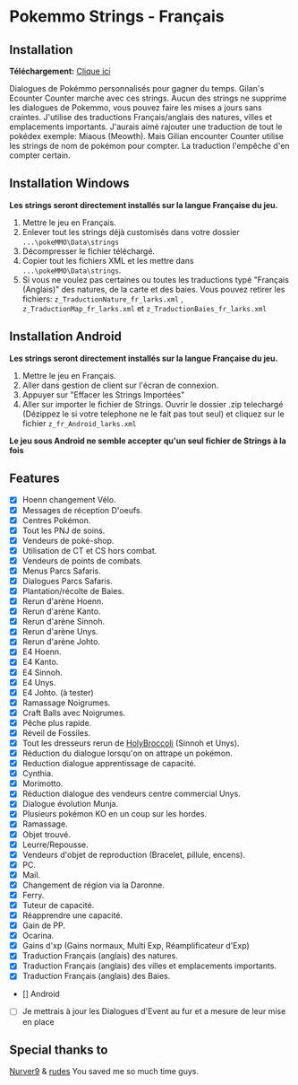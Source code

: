 # Pokemmo Strings - Français

## Installation

**Téléchargement:** [Clique ici](https://github.com/Laarks/poke-strings/archive/refs/heads/main.zip)

Dialogues de Pokémmo personnalisés pour gagner du temps. Gilan's Ecounter Counter marche avec ces strings. Aucun des strings ne supprime les dialogues de Pokemmo, vous pouvez faire les mises a jours sans craintes. J'utilise des traductions Français/anglais des natures, villes et emplacements importants. J'aurais aimé rajouter une traduction de tout le pokédex exemple: Miaous (Meowth). Mais Gilian encounter Counter utilise les strings de nom de pokémon pour compter. La traduction l'empêche d'en compter certain.

## Installation Windows

**Les strings seront directement installés sur la langue Française du jeu.**

1. Mettre le jeu en Français.
2. Enlever tout les strings déjà customisés dans votre dossier ```...\pokeMMO\Data\strings```
3. Décompresser le fichier téléchargé.
4. Copier tout les fichiers XML et les mettre dans  ```...\pokeMMO\Data\strings```.
5. Si vous ne voulez pas certaines ou toutes les traductions typé "Français (Anglais)" des natures, de la carte et des baies. Vous pouvez retirer les fichiers: ```z_TraductionNature_fr_larks.xml``` , ```z_TraductionMap_fr_larks.xml``` et ```z_TraductionBaies_fr_larks.xml```

## Installation Android

**Les strings seront directement installés sur la langue Française du jeu.**

1. Mettre le jeu en Français.
2. Aller dans gestion de client sur l'écran de connexion.
3. Appuyer sur "Effacer les Strings Importées"
4. Aller sur importer le fichier de Strings. Ouvrir le dossier .zip telechargé (Dézippez le si votre telephone ne le fait pas tout seul) et cliquez sur le fichier ```z_fr_Android_larks.xml```

**Le jeu sous Android ne semble accepter qu'un seul fichier de Strings à la fois**


## Features
- [x] Hoenn changement Vélo.
- [x] Messages de réception D'oeufs.
- [x] Centres Pokémon.
- [x] Tout les PNJ de soins.
- [x] Vendeurs de poké-shop.
- [x] Utilisation de CT et CS hors combat.
- [x] Vendeurs de points de combats.
- [x] Menus Parcs Safaris.
- [x] Dialogues Parcs Safaris.
- [x] Plantation/récolte de Baies.
- [x] Rerun d'arène Hoenn.
- [x] Rerun d'arène Kanto.
- [x] Rerun d'arène Sinnoh.
- [x] Rerun d'arène Unys.
- [x] Rerun d'arène Johto.
- [x] E4 Hoenn.
- [x] E4 Kanto.
- [x] E4 Sinnoh.
- [x] E4 Unys.
- [x] E4 Johto. (à tester)
- [x] Ramassage Noigrumes.
- [x] Craft Balls avec Noigrumes.
- [x] Pêche plus rapide.
- [x] Réveil de Fossiles.
- [x] Tout les dresseurs rerun de [HolyBroccoli](https://forums.pokemmo.com/index.php?/topic/148798-1-hour-trainer-rerun-guide) (Sinnoh et Unys).
- [x] Réduction du dialogue lorsqu'on on attrape un pokémon.
- [x] Reduction dialogue apprentissage de capacité.
- [x] Cynthia.
- [x] Morimotto.
- [x] Réduction dialogue des vendeurs centre commercial Unys.
- [x] Dialogue évolution Munja.
- [x] Plusieurs pokémon KO en un coup sur les hordes.
- [x] Ramassage.
- [x] Objet trouvé.
- [x] Leurre/Repousse.
- [x] Vendeurs d'objet de reproduction (Bracelet, pillule, encens).
- [x] PC.
- [x] Mail.
- [x] Changement de région via la Daronne.
- [x] Ferry.
- [x] Tuteur de capacité.
- [x] Réapprendre une capacité.
- [x] Gain de PP.
- [x] Ocarina.
- [x] Gains d'xp (Gains normaux, Multi Exp, Réamplificateur d'Exp) 
- [x] Traduction Français (anglais) des natures.
- [x] Traduction Français (anglais) des villes et emplacements importants.
- [x] Traduction Français (anglais) des Baies.
- [] Android
- [ ] Je mettrais à jour les Dialogues d'Event au fur et a mesure de leur mise en place

## Special thanks to

[Nurver9](https://forums.pokemmo.com/index.php?/topic/150771-docs-localization-files-understanding-syntax-and-load-order/) & [rudes](https://github.com/rudes/PokeStrings/tree/main) You saved me so much time guys.

